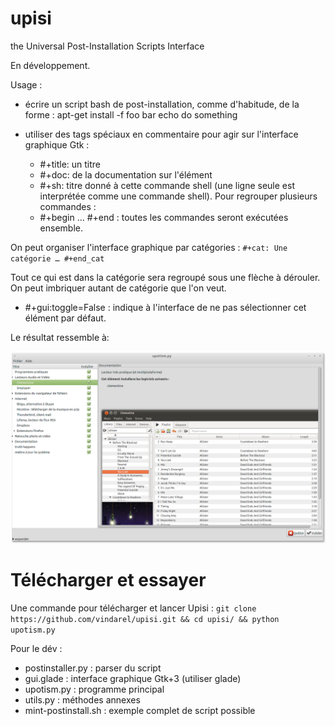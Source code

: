 upisi
=====

the Universal Post-Installation Scripts Interface

En développement.


Usage :

- écrire un script bash de post-installation, comme d'habitude, de la forme :
  apt-get install -f foo bar
  echo do something

- utiliser des tags spéciaux en commentaire pour agir sur l'interface graphique Gtk :
  - #+title: un titre
  - #+doc: de la documentation sur l'élément
  - #+sh: titre donné à cette commande shell (une ligne seule est
     interprétée comme une commande shell). Pour regrouper plusieurs
     commandes :
  - #+begin … #+end : toutes les commandes seront exécutées ensemble.

On peut organiser l'interface graphique par catégories :
   `#+cat: Une catégorie
    …
    #+end_cat`

Tout ce qui est dans la catégorie sera regroupé sous une flèche à
dérouler. On peut imbriquer autant de catégorie que l'on veut.

  - #+gui:toggle=False : indique à l'interface de ne pas sélectionner cet élément par défaut.

Le résultat ressemble à:

![interface du script](im/universal-post-installation-scripts-insterface.png "interface générée")

Télécharger et essayer
==========

Une commande pour télécharger et lancer Upisi : `git clone https://github.com/vindarel/upisi.git && cd upisi/ && python upotism.py`


Pour le dév :
- postinstaller.py : parser du script
- gui.glade : interface graphique Gtk+3 (utiliser glade)
- upotism.py : programme principal
- utils.py : méthodes annexes
- mint-postinstall.sh : exemple complet de script possible
